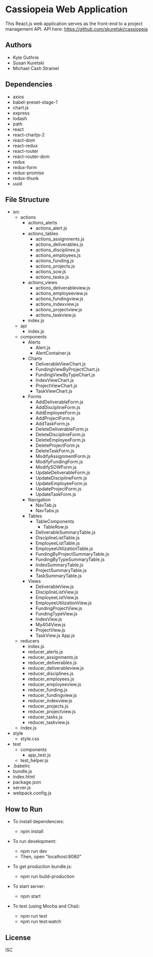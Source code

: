 # Cassiopeia Web Application

This React.js web application serves as the front-end to a project
management API. API here: https://github.com/skuretski/cassiopeia

## Authors

<ul>
    <li>Kyle Guthrie</li>
    <li>Susan Kuretski</li>
    <li>Michael Cash Stramel</li>
</ul>

## Dependencies

<ul>
    <li>axios</li>
    <li>babel-preset-stage-1</li>
    <li>chart.js</li>
    <li>express</li>
    <li>lodash</li>
    <li>path</li>
    <li>react</li>
    <li>react-chartjs-2</li>
    <li>react-dom</li>
    <li>react-redux</li>
    <li>react-router</li>
    <li>react-router-dom</li>
    <li>redux</li>
    <li>redux-form</li>
    <li>redux-promise</li>
    <li>redux-thunk</li>
    <li>uuid</li>
</ul>

## File Structure
- src
  - actions
    - actions_alerts
      - actions_alert.js
    - actions_tables
      - actions_assignments.js
      - actions_deliverables.js
      - actions_disciplines.js
      - actions_employees.js
      - actions_funding.js
      - actions_projects.js
      - actions_sow.js
      - actions_tasks.js
    - actions_views
      - actions_deliverableview.js
      - actions_employeeview.js
      - actions_fundingview.js
      - actions_indexview.js
      - actions_projectview.js
      - actions_taskview.js
    - index.js
  - api
    - index.js
  - components  
    - Alerts
      - Alert.js
      - AlertContainer.js
    - Charts
      - DeliverableViewChart.js
      - FundingViewByProjectChart.js
      - FundingViewByTypeChart.js
      - IndexViewChart.js
      - ProjectViewChart.js
      - TaskViewChart.js
    - Forms
      - AddDeliverableForm.js
      - AddDisciplineForm.js
      - AddEmployeeForm.js
      - AddProjectForm.js
      - AddTaskForm.js
      - DeleteDeliverableForm.js
      - DeleteDisciplineForm.js
      - DeleteEmployeeForm.js
      - DeleteProjectForm.js
      - DeleteTaskForm.js
      - ModifyAssignmentForm.js
      - ModifyFundingForm.js
      - ModifySOWForm.js
      - UpdateDeliverableForm.js
      - UpdateDisciplineForm.js
      - UpdateEmployeeForm.js
      - UpdateProjectForm.js
      - UpdateTaskForm.js
    - Navigation
      - NavTab.js
      - NavTabs.js
    - Tables
      - TableComponents
        - TableRow.js
      - DeliverableSummaryTable.js
      - DisciplineListTable.js
      - EmployeeListTable.js
      - EmployeeUtilizationTable.js
      - FundingByProjectSummaryTable.js
      - FundingByTypeSummaryTable.js
      - IndexSummaryTable.js
      - ProjectSummaryTable.js
      - TaskSummaryTable.js
    - Views
      - DeliverableView.js
      - DisciplineListView.js
      - EmployeeListView.js
      - EmployeeUtilizationView.js
      - FundingProjectView.js
      - FundingTypeView.js
      - IndexView.js
      - My404View.js
      - ProjectView.js
      - TaskView.js
    App.js
  - reducers
    - index.js
    - reducer_alerts.js
    - reducer_assignments.js
    - reducer_deliverables.js
    - reducer_deliverableview.js
    - reducer_disciplines.js
    - reducer_employees.js
    - reducer_employeeview.js
    - reducer_funding.js
    - reducer_fundingview.js
    - reducer_indexview.js
    - reducer_projects.js
    - reducer_projectview.js
    - reducer_tasks.js
    - reducer_taskview.js
  - index.js
- style
  - style.css
- test
  - components
    - app_test.js
  - test_helper.js
- .babelrc  
- bundle.js 
- index.html
- package.json
- server.js
- webpack.config.js

## How to Run

- To install dependencies:
  - npm install

- To run development:
  - npm run dev
  - Then, open "localhost:8080"

- To get production bundle.js:
  - npm run build-production

- To start server:
  - npm start 

- To test (using Mocha and Chai):
  - npm run test
  - npm run test:watch

## License

ISC


